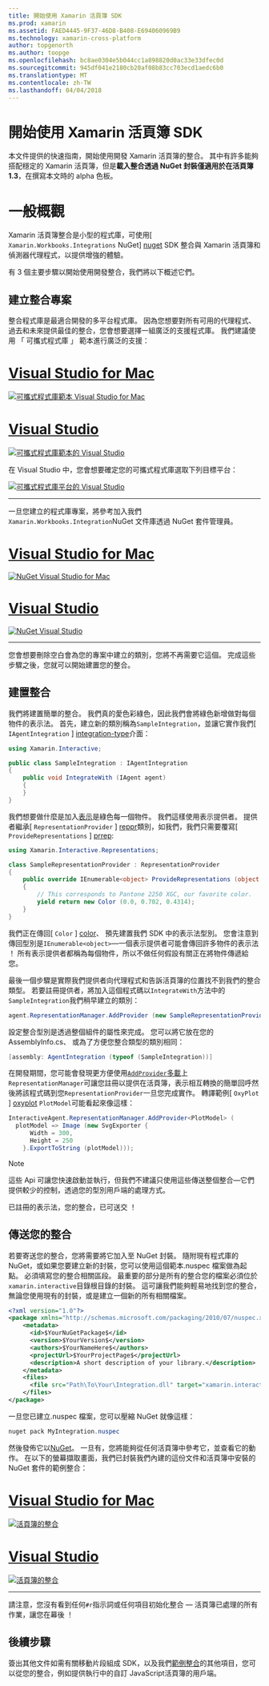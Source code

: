 ```yaml
---
title: 開始使用 Xamarin 活頁簿 SDK
ms.prod: xamarin
ms.assetid: FAED4445-9F37-46D8-B408-E694060969B9
ms.technology: xamarin-cross-platform
author: topgenorth
ms.author: toopge
ms.openlocfilehash: bc8ae0304e5b044cc1a898820d0ac33e33dfec0d
ms.sourcegitcommit: 945df041e2180cb20af08b83cc703ecd1aedc6b0
ms.translationtype: MT
ms.contentlocale: zh-TW
ms.lasthandoff: 04/04/2018
---
```

# <a name="getting-started-with-the-xamarin-workbooks-sdk"></a>開始使用 Xamarin 活頁簿 SDK

本文件提供的快速指南，開始使用開發 Xamarin 活頁簿的整合。 其中有許多能夠搭配穩定的 Xamarin 活頁簿，但是**載入整合透過 NuGet 封裝僅適用於在活頁簿 1.3**，在撰寫本文時的 alpha 色板。

# <a name="general-overview"></a>一般概觀

Xamarin 活頁簿整合是小型的程式庫，可使用[ `Xamarin.Workbooks.Integrations` NuGet] [ nuget] SDK 整合與 Xamarin 活頁簿和偵測器代理程式，以提供增強的體驗。

有 3 個主要步驟以開始使用開發整合，我們將以下概述它們。

## <a name="creating-the-integration-project"></a>建立整合專案

整合程式庫是最適合開發的多平台程式庫。 因為您想要對所有可用的代理程式、 過去和未來提供最佳的整合，您會想要選擇一組廣泛的支援程式庫。 我們建議使用 「 可攜式程式庫 」 範本進行廣泛的支援：

# <a name="visual-studio-for-mactabvsmac"></a>[Visual Studio for Mac](#tab/vsmac)

[![可攜式程式庫範本 Visual Studio for Mac](images/xamarin-studio-pcl.png)](images/xamarin-studio-pcl.png#lightbox)

# <a name="visual-studiotabvswin"></a>[Visual Studio](#tab/vswin)

[![可攜式程式庫範本的 Visual Studio](images/visual-studio-pcl.png)](images/visual-studio-pcl.png#lightbox)

在 Visual Studio 中，您會想要確定您的可攜式程式庫選取下列目標平台：

[![可攜式程式庫平台的 Visual Studio](images/visual-studio-pcl-platforms.png)](images/visual-studio-pcl-platforms.png#lightbox)

-----

一旦您建立的程式庫專案，將參考加入我們`Xamarin.Workbooks.Integration`NuGet 文件庫透過 NuGet 套件管理員。

# <a name="visual-studio-for-mactabvsmac"></a>[Visual Studio for Mac](#tab/vsmac)

[![NuGet Visual Studio for Mac](images/xamarin-studio-nuget.png)](images/xamarin-studio-nuget.png#lightbox)

# <a name="visual-studiotabvswin"></a>[Visual Studio](#tab/vswin)

[![NuGet Visual Studio](images/visual-studio-nuget.png)](images/visual-studio-nuget.png#lightbox)

-----

您會想要刪除空白會為您的專案中建立的類別，您將不再需要它這個。 完成這些步驟之後，您就可以開始建置您的整合。

## <a name="building-an-integration"></a>建置整合

我們將建置簡單的整合。 我們真的愛色彩綠色，因此我們會將綠色新增做對每個物件的表示法。 首先，建立新的類別稱為`SampleIntegration`，並讓它實作我們[ `IAgentIntegration` ] [ integration-type]介面：

```csharp
using Xamarin.Interactive;

public class SampleIntegration : IAgentIntegration
{
    public void IntegrateWith (IAgent agent)
    {
    }
}
```

我們想要做什麼是加入[表示](~/tools/workbooks/sdk/representations.md)是綠色每一個物件。 我們這樣使用表示提供者。 提供者繼承[ `RepresentationProvider` ] [ reppr]類別，如我們，我們只需要覆寫[ `ProvideRepresentations` ] [ prrep]:

```csharp
using Xamarin.Interactive.Representations;

class SampleRepresentationProvider : RepresentationProvider
{
    public override IEnumerable<object> ProvideRepresentations (object obj)
    {
        // This corresponds to Pantone 2250 XGC, our favorite color.
        yield return new Color (0.0, 0.702, 0.4314);
    }
}
```

我們正在傳回[ `Color` ] [ color]、 預先建置我們 SDK 中的表示法型別。
您會注意到傳回型別是`IEnumerable<object>`&mdash;一個表示提供者可能會傳回許多物件的表示法 ！ 所有表示提供者都稱為每個物件，所以不做任何假設有關正在將物件傳遞給您。

最後一個步驟是實際我們提供者向代理程式和告訴活頁簿的位置找不到我們的整合類型。 若要註冊提供者，將加入這個程式碼以`IntegrateWith`方法中的`SampleIntegration`我們稍早建立的類別：

```csharp
agent.RepresentationManager.AddProvider (new SampleRepresentationProvider ());
```

設定整合型別是透過整個組件的屬性來完成。 您可以將它放在您的 AssemblyInfo.cs、 或為了方便您整合類型的類別相同：

```csharp
[assembly: AgentIntegration (typeof (SampleIntegration))]
````

在開發期間，您可能會發現更方便使用[`AddProvider`多載][ addprovider]上`RepresentationManager`可讓您註冊以提供在活頁簿，表示相互轉換的簡單回呼然後將該程式碼到您`RepresentationProvider`一旦您完成實作。 轉譯範例[ `OxyPlot` ] [ oxyplot] `PlotModel`可能看起來像這樣：

```csharp
InteractiveAgent.RepresentationManager.AddProvider<PlotModel> (
  plotModel => Image (new SvgExporter {
      Width = 300,
      Height = 250
    }.ExportToString (plotModel)));
```

> [!NOTE]
> 這些 Api 可讓您快速啟動並執行，但我們不建議只使用這些傳送整個整合&mdash;它們提供較少的控制，透過您的型別用戶端的處理方式。

已註冊的表示法，您的整合，已可送交 ！

## <a name="shipping-your-integration"></a>傳送您的整合

若要寄送您的整合，您將需要將它加入至 NuGet 封裝。
隨附現有程式庫的 NuGet，或如果您要建立新的封裝，您可以使用這個範本.nuspec 檔案做為起點。
必須填寫您的整合相關區段。 最重要的部分是所有的整合您的檔案必須位於`xamarin.interactive`目錄根目錄的封裝。 這可讓我們能夠輕易地找到您的整合，無論您使用現有的封裝，或是建立一個新的所有相關檔案。

```xml
<?xml version="1.0"?>
<package xmlns="http://schemas.microsoft.com/packaging/2010/07/nuspec.xsd">
    <metadata>
      <id>$YourNuGetPackage$</id>
      <version>$YourVersion$</version>
      <authors>$YourNameHere$</authors>
      <projectUrl>$YourProjectPage$</projectUrl>
      <description>A short description of your library.</description>
    </metadata>
    <files>
      <file src="Path\To\Your\Integration.dll" target="xamarin.interactive" />
    </files>
</package>
```

一旦您已建立.nuspec 檔案，您可以壓縮 NuGet 就像這樣：

```csharp
nuget pack MyIntegration.nuspec
```

然後發佈它以[NuGet][nugetorg]。 一旦有，您將能夠從任何活頁簿中參考它，並查看它的動作。 在以下的螢幕擷取畫面，我們已封裝我們內建的這份文件和活頁簿中安裝的 NuGet 套件的範例整合：

# <a name="visual-studio-for-mactabvsmac"></a>[Visual Studio for Mac](#tab/vsmac)

[![活頁簿的整合](images/mac-workbooks-integrated.png)](images/mac-workbooks-integrated.png#lightbox)

# <a name="visual-studiotabvswin"></a>[Visual Studio](#tab/vswin)

[![活頁簿的整合](images/windows-workbooks-integrated.png)](images/windows-workbooks-integrated.png#lightbox)

-----

請注意，您沒有看到任何`#r`指示詞或任何項目初始化整合 — 活頁簿已處理的所有作業，讓您在幕後 ！

## <a name="next-steps"></a>後續步驟

簽出其他文件如需有關移動片段組成 SDK，以及我們[範例整合](~/tools/workbooks/samples/index.md)的其他項目，您可以從您的整合，例如提供執行中的自訂 JavaScript活頁簿的用戶端。

[integration-type]: https://developer.xamarin.com/api/type/Xamarin.Interactive.IAgentIntegration/
[repman-api]: https://developer.xamarin.com/api/type/Xamarin.Interactive.Representations.IRepresentationManager/
[color]: https://developer.xamarin.com/api/type/Xamarin.Interactive.Representations.Color/
[xir]: https://developer.xamarin.com/api/namespace/Xamarin.Interactive.Representations/
[reppr]: https://developer.xamarin.com/api/type/Xamarin.Interactive.Representations.RepresentationProvider/
[prrep]: https://developer.xamarin.com/api/member/Xamarin.Interactive.Representations.RepresentationProvider.ProvideRepresentations/p/System.Object/
[nugetorg]: https://nuget.org
[nuget]: https://nuget.org/packages/Xamarin.Workbooks.Integration
[addprovider]: https://developer.xamarin.com/api/member/Xamarin.Interactive.Representations.IRepresentationManager.AddProvider/
[oxyplot]: http://www.oxyplot.org/
